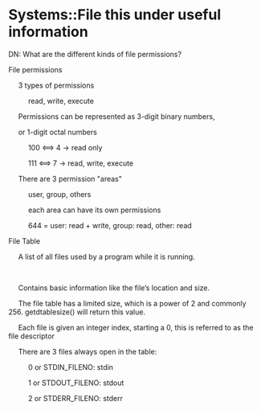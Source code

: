 # Systems::File this under useful information

DN: What are the different kinds of file permissions?

  


File permissions

  


     3 types of permissions

          read, write, execute

  


     Permissions can be represented as 3-digit binary numbers,

     or 1-digit octal numbers

  


          100 &lt;==&gt; 4 -&gt; read only

          111 &lt;==&gt; 7 -&gt; read, write, execute

  


     There are 3 permission "areas"

          user, group, others

  


          each area can have its own permissions

  


          644 = user: read + write, group: read, other: read

  


File Table

     A list of all files used by a program while it is running.

         

     Contains basic information like the file’s location and size.

  


     The file table has a limited size, which is a power of 2 and commonly 256. getdtablesize() will return this value.

  


     Each file is given an integer index, starting a 0, this is referred to as the file descriptor

  


     There are 3 files always open in the table:

          0 or STDIN_FILENO: stdin

          1 or STDOUT_FILENO: stdout

          2 or STDERR_FILENO: stderr
